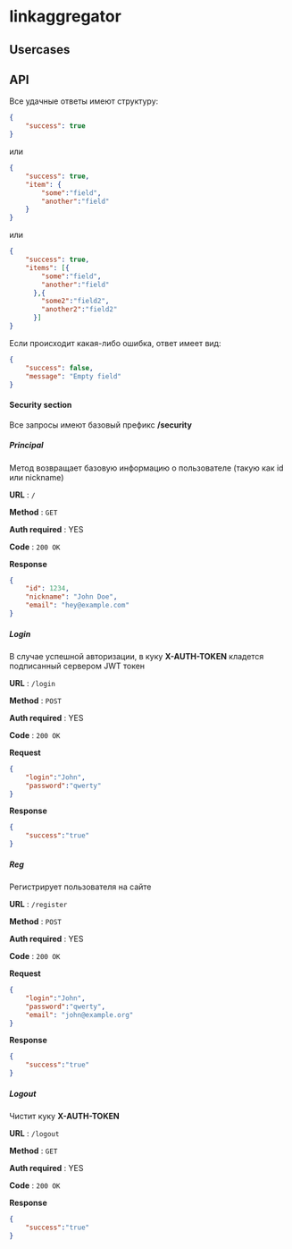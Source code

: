 # linkaggregator

## Usercases

## API

Все удачные ответы имеют структуру: 

```json
{
    "success": true
}
```

или

```json
{
    "success": true,
    "item": {
        "some":"field",
        "another":"field"
    }
}
```

или

```json
{
    "success": true,
    "items": [{
        "some":"field",
        "another":"field"
      },{
        "some2":"field2",
        "another2":"field2"
      }]    
}
```

Если происходит какая-либо ошибка, ответ имеет вид: 

```json
{
    "success": false,
    "message": "Empty field"
}
```

#### Security section
Все запросы имеют базовый префикс **/security**

##### Principal
Метод возвращает базовую информацию о пользователе (такую как id или nickname)

**URL** : `/`

**Method** : `GET`

**Auth required** : YES

**Code** : `200 OK`

**Response**

```json
{
    "id": 1234,
    "nickname": "John Doe",
    "email": "hey@example.com"
}
```

##### Login
В случае успешной авторизации, в куку **X-AUTH-TOKEN** кладется подписанный сервером JWT токен

**URL** : `/login`

**Method** : `POST`

**Auth required** : YES

**Code** : `200 OK`

**Request**

```json
{
    "login":"John",
    "password":"qwerty"
}
```

**Response**

```json
{
    "success":"true"
}
```

##### Reg
Регистрирует пользователя на сайте

**URL** : `/register`

**Method** : `POST`

**Auth required** : YES

**Code** : `200 OK`

**Request**

```json
{
    "login":"John",
    "password":"qwerty",
    "email": "john@example.org"
}
```

**Response**

```json
{
    "success":"true"
}
```

##### Logout
Чистит куку **X-AUTH-TOKEN**

**URL** : `/logout`

**Method** : `GET`

**Auth required** : YES

**Code** : `200 OK`

**Response**

```json
{
    "success":"true"
}
```